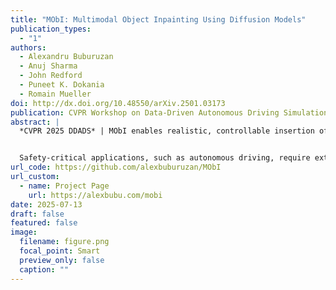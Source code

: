 ```yaml
---
title: "MObI: Multimodal Object Inpainting Using Diffusion Models"
publication_types:
  - "1"
authors:
  - Alexandru Buburuzan
  - Anuj Sharma
  - John Redford
  - Puneet K. Dokania
  - Romain Mueller
doi: http://dx.doi.org/10.48550/arXiv.2501.03173
publication: CVPR Workshop on Data-Driven Autonomous Driving Simulation
abstract: |
  *CVPR 2025 DDADS* | MObI enables realistic, controllable insertion of objects, jointy, in both camera and lidar, using a single reference image. [Project page →](https://alexbubu.com/mobi)


  Safety-critical applications, such as autonomous driving, require extensive multimodal data for rigorous testing. Methods based on synthetic data are gaining prominence due to the cost and complexity of gathering real-world data but require a high degree of realism and controllability to be useful. This paper introduces MObI, a novel framework for Multimodal Object Inpainting that leverages a diffusion model to create realistic and controllable object inpaintings across perceptual modalities, demonstrated for both camera and lidar simultaneously. Using a single reference RGB image, MObI enables objects to be seamlessly inserted into existing multimodal scenes at a 3D location specified by a bounding box, while maintaining semantic consistency and multimodal coherence. Unlike traditional inpainting methods that rely solely on edit masks, our 3D bounding box conditioning gives objects accurate spatial positioning and realistic scaling. As a result, our approach can be used to insert novel objects flexibly into multimodal scenes, providing significant advantages for testing perception models.
url_code: https://github.com/alexbuburuzan/MObI
url_custom:
  - name: Project Page
    url: https://alexbubu.com/mobi
date: 2025-07-13
draft: false
featured: false
image:
  filename: figure.png
  focal_point: Smart
  preview_only: false
  caption: ""
---
```

